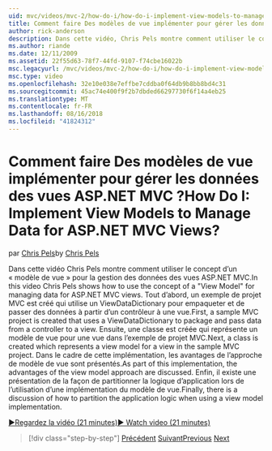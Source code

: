 ```yaml
---
uid: mvc/videos/mvc-2/how-do-i/how-do-i-implement-view-models-to-manage-data-for-aspnet-mvc-views
title: Comment faire Des modèles de vue implémenter pour gérer les données des vues ASP.NET MVC ? | Microsoft Docs
author: rick-anderson
description: Dans cette vidéo, Chris Pels montre comment utiliser le concept d’un &quot;modèle de vue&quot; pour la gestion des données des vues ASP.NET MVC. Tout d’abord, un exemple de projet MVC est cre...
ms.author: riande
ms.date: 12/11/2009
ms.assetid: 22f55d63-78f7-44fd-9107-f74cbe16022b
msc.legacyurl: /mvc/videos/mvc-2/how-do-i/how-do-i-implement-view-models-to-manage-data-for-aspnet-mvc-views
msc.type: video
ms.openlocfilehash: 32e10e038e7effbe7cddba0f64db9b8bb8bd4c31
ms.sourcegitcommit: 45ac74e400f9f2b7dbded66297730f6f14a4eb25
ms.translationtype: MT
ms.contentlocale: fr-FR
ms.lasthandoff: 08/16/2018
ms.locfileid: "41824312"
---
```

<a name="how-do-i-implement-view--models-to-manage-data-for-aspnet-mvc-views"></a><span data-ttu-id="fa6e3-105">Comment faire Des modèles de vue implémenter pour gérer les données des vues ASP.NET MVC ?</span><span class="sxs-lookup"><span data-stu-id="fa6e3-105">How Do I: Implement View  Models to Manage Data for ASP.NET MVC Views?</span></span>
====================
<span data-ttu-id="fa6e3-106">par [Chris Pels](https://twitter.com/chrispels)</span><span class="sxs-lookup"><span data-stu-id="fa6e3-106">by [Chris Pels](https://twitter.com/chrispels)</span></span>

<span data-ttu-id="fa6e3-107">Dans cette vidéo Chris Pels montre comment utiliser le concept d’un « modèle de vue » pour la gestion des données des vues ASP.NET MVC.</span><span class="sxs-lookup"><span data-stu-id="fa6e3-107">In this video Chris Pels shows how to use the concept of a "View Model" for managing data for ASP.NET MVC views.</span></span> <span data-ttu-id="fa6e3-108">Tout d’abord, un exemple de projet MVC est créé qui utilise un ViewDataDictionary pour empaqueter et de passer des données à partir d’un contrôleur à une vue.</span><span class="sxs-lookup"><span data-stu-id="fa6e3-108">First, a sample MVC project is created that uses a ViewDataDictionary to package and pass data from a controller to a view.</span></span> <span data-ttu-id="fa6e3-109">Ensuite, une classe est créée qui représente un modèle de vue pour une vue dans l’exemple de projet MVC.</span><span class="sxs-lookup"><span data-stu-id="fa6e3-109">Next, a class is created which represents a view model for a view in the sample MVC project.</span></span> <span data-ttu-id="fa6e3-110">Dans le cadre de cette implémentation, les avantages de l’approche de modèle de vue sont présentés.</span><span class="sxs-lookup"><span data-stu-id="fa6e3-110">As part of this implementation, the advantages of the view model approach are discussed.</span></span> <span data-ttu-id="fa6e3-111">Enfin, il existe une présentation de la façon de partitionner la logique d’application lors de l’utilisation d’une implémentation du modèle de vue.</span><span class="sxs-lookup"><span data-stu-id="fa6e3-111">Finally, there is a discussion of how to partition the application logic when using a view model implementation.</span></span>

[<span data-ttu-id="fa6e3-112">&#9654;Regardez la vidéo (21 minutes)</span><span class="sxs-lookup"><span data-stu-id="fa6e3-112">&#9654; Watch video (21 minutes)</span></span>](https://channel9.msdn.com/Blogs/ASP-NET-Site-Videos/how-do-i-implement-view-models-to-manage-data-for-aspnet-mvc-views)

> [!div class="step-by-step"]
> <span data-ttu-id="fa6e3-113">[Précédent](how-do-i-work-with-data-in-aspnet-mvc-partial-views.md)
> [Suivant](how-do-i-create-a-custom-html-helper-for-an-mvc-application.md)</span><span class="sxs-lookup"><span data-stu-id="fa6e3-113">[Previous](how-do-i-work-with-data-in-aspnet-mvc-partial-views.md)
[Next](how-do-i-create-a-custom-html-helper-for-an-mvc-application.md)</span></span>
